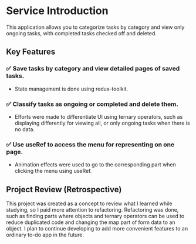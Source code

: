 # Service Introduction

This application allows you to categorize tasks by category and view only ongoing tasks, with completed tasks checked off and deleted.

## Key Features

### ✅ Save tasks by category and view detailed pages of saved tasks.

- State management is done using redux-toolkit.

### ✅ Classify tasks as ongoing or completed and delete them.

- Efforts were made to differentiate UI using ternary operators, such as displaying differently for viewing all, or only ongoing tasks when there is no data.

### ✅ Use useRef to access the menu for representing on one page.

- Animation effects were used to go to the corresponding part when clicking the menu using useRef.

## **Project Review (Retrospective)**

This project was created as a concept to review what I learned while studying, so I paid more attention to refactoring. Refactoring was done, such as finding parts where objects and ternary operators can be used to reduce duplicated code and changing the map part of form data to an object. I plan to continue developing to add more convenient features to an ordinary to-do app in the future.
